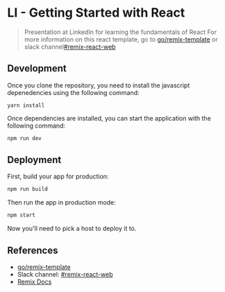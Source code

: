 # LI - Getting Started with React
> Presentation at LinkedIn for learning the fundamentals of React
> For more information on this react template, go to [go/remix-template](https://go/remix-template) or slack channel[#remix-react-web](https://linkedin-randd.slack.com/archives/C04FUVAAFFF)


## Development
Once you clone the repository, you need to install the javascript depenedencies using the following command:

```
yarn install
```

Once dependencies are installed, you can start the application with the following command:
```sh
npm run dev
```


## Deployment

First, build your app for production:

```sh
npm run build
```

Then run the app in production mode:

```sh
npm start
```

Now you'll need to pick a host to deploy it to.


## References
- [go/remix-template](https://go/remix-template)
- Slack channel: [#remix-react-web](https://linkedin-randd.slack.com/archives/C04FUVAAFFF)
- [Remix Docs](https://remix.run/docs)